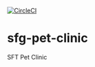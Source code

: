 [![CircleCI](https://circleci.com/gh/jcohen66/sfg-pet-clinic.svg?style=svg)](https://circleci.com/gh/jcohen66/sfg-pet-clinic)

# sfg-pet-clinic
SFT Pet Clinic

